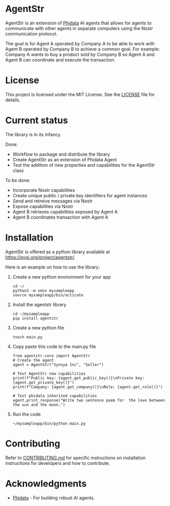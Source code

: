 AgentStr
========
AgentStr is an extension of [Phidata](https://www.phidata.com) AI agents that allows for agents to communicate with other agents in separate computers using the Nostr communication protocol.

The goal is for Agent A operated by Company A to be able to work with Agent B operated by Company B to achieve a common goal. For example: Company A wants to buy a product sold by Company B so Agent A and Agent B can coordinate and execute the transaction. 

# License
This project is licensed under the MIT License. See the [LICENSE](LICENSE) file for details.

# Current status
The library is in its infancy.

Done:
- Workflow to package and distribute the library
- Create AgentStr as an extension of Phidata Agent
- Test the addition of new properties and capabilities for the AgentStr class

To be done:
- Incorporate Nostr capabilities
- Create unique public / private key identifiers for agent instances
- Send and retreive messages via Nostr
- Expose capabilities via Nostr
- Agent B retrieves capabilities exposed by Agent A
- Agent B coordinates transaction with Agent A

# Installation
AgentStr is offered as a python library available at https://pypi.org/project/agentstr/. 

Here is an example on how to use the library:

1. Create a new python environment for your app
    ```
    cd ~/
    python3 -m venv mysampleapp
    source mysampleapp/bin/acticate
    ```
2. Install the agentstr library
    ```
    cd ~/mysampleapp
    pip install agentstr
    ```
3. Create a new python file
    ```
    touch main.py
    ```
4. Copy paste this code to the main.py file
    ```
    from agentstr.core import AgentStr
    # Create the agent
    agent = AgentStr("Synvya Inc", "Seller")

    # Test AgentStr new capabilities
    print(f"Public key: {agent.get_public_key()}\nPrivate key: {agent.get_private_key()}")
    print(f"Company: {agent.get_company()}\nRole: {agent.get_role()}")

    # Test phidata inherited capabilities
    agent.print_response("Write two sentence poem for  the love between the sun and the moon.") 
    ```
5. Run the code
    ```
    ~/mysampleapp/bin/python main.py
    ```

# Contributing
Refer to [CONTRIBUTING.md](CONTRIBUTING.md) for specific instructions on installation instructions for developers and how to contribute.

# Acknowledgments
- [Phidata](https://www.phidata.com/.com/) - For building robust AI agents.

